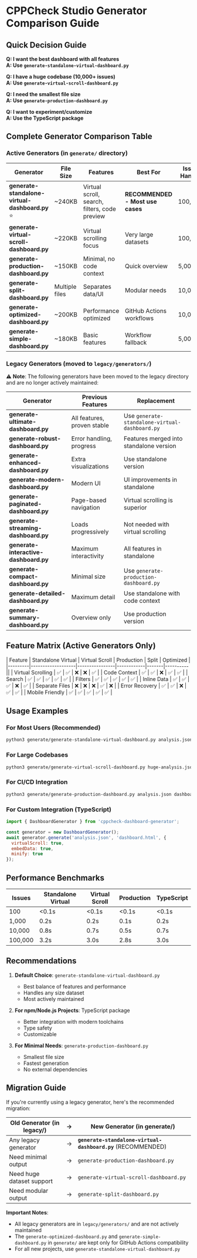 # CPPCheck Studio Generator Comparison Guide

## Quick Decision Guide

**Q: I want the best dashboard with all features**  
**A: Use `generate-standalone-virtual-dashboard.py`**

**Q: I have a huge codebase (10,000+ issues)**  
**A: Use `generate-virtual-scroll-dashboard.py`**

**Q: I need the smallest file size**  
**A: Use `generate-production-dashboard.py`**

**Q: I want to experiment/customize**  
**A: Use the TypeScript package**

## Complete Generator Comparison Table

### Active Generators (in `generate/` directory)

| Generator | File Size | Features | Best For | Issues Handled |
|-----------|-----------|----------|----------|----------------|
| **generate-standalone-virtual-dashboard.py** ⭐ | ~240KB | Virtual scroll, search, filters, code preview | **RECOMMENDED - Most use cases** | 100,000+ |
| **generate-virtual-scroll-dashboard.py** | ~220KB | Virtual scrolling focus | Very large datasets | 100,000+ |
| **generate-production-dashboard.py** | ~150KB | Minimal, no code context | Quick overview | 5,000 |
| **generate-split-dashboard.py** | Multiple files | Separates data/UI | Modular needs | 10,000 |
| **generate-optimized-dashboard.py** | ~200KB | Performance optimized | GitHub Actions workflows | 10,000 |
| **generate-simple-dashboard.py** | ~180KB | Basic features | Workflow fallback | 5,000 |

### Legacy Generators (moved to `legacy/generators/`)

⚠️ **Note**: The following generators have been moved to the legacy directory and are no longer actively maintained:

| Generator | Previous Features | Replacement |
|-----------|------------------|-------------|
| **generate-ultimate-dashboard.py** | All features, proven stable | Use `generate-standalone-virtual-dashboard.py` |
| **generate-robust-dashboard.py** | Error handling, progress | Features merged into standalone version |
| **generate-enhanced-dashboard.py** | Extra visualizations | Use standalone version |
| **generate-modern-dashboard.py** | Modern UI | UI improvements in standalone |
| **generate-paginated-dashboard.py** | Page-based navigation | Virtual scrolling is superior |
| **generate-streaming-dashboard.py** | Loads progressively | Not needed with virtual scrolling |
| **generate-interactive-dashboard.py** | Maximum interactivity | All features in standalone |
| **generate-compact-dashboard.py** | Minimal size | Use `generate-production-dashboard.py` |
| **generate-detailed-dashboard.py** | Maximum detail | Use standalone with code context |
| **generate-summary-dashboard.py** | Overview only | Use production version |

## Feature Matrix (Active Generators Only)

| Feature | Standalone Virtual | Virtual Scroll | Production | Split | Optimized |
|---------|-------------------|----------------|------------|-------|----------||
| Virtual Scrolling | ✅ | ✅ | ❌ | ❌ | ✅ |
| Code Context | ✅ | ✅ | ❌ | ✅ | ✅ |
| Search | ✅ | ✅ | ✅ | ✅ | ✅ |
| Filters | ✅ | ✅ | ✅ | ✅ | ✅ |
| Inline Data | ✅ | ✅ | ✅ | ❌ | ✅ |
| Separate Files | ❌ | ❌ | ❌ | ✅ | ❌ |
| Error Recovery | ✅ | ✅ | ❌ | ✅ | ✅ |
| Mobile Friendly | ✅ | ✅ | ✅ | ✅ | ✅ |

## Usage Examples

### For Most Users (Recommended)
```bash
python3 generate/generate-standalone-virtual-dashboard.py analysis.json dashboard.html
```

### For Large Codebases
```bash
python3 generate/generate-virtual-scroll-dashboard.py huge-analysis.json dashboard.html
```

### For CI/CD Integration
```bash
python3 generate/generate-production-dashboard.py analysis.json dashboard.html
```

### For Custom Integration (TypeScript)
```javascript
import { DashboardGenerator } from 'cppcheck-dashboard-generator';

const generator = new DashboardGenerator();
await generator.generate('analysis.json', 'dashboard.html', {
  virtualScroll: true,
  embedData: true,
  minify: true
});
```

## Performance Benchmarks

| Issues | Standalone Virtual | Virtual Scroll | Production | TypeScript |
|--------|--------------------|----------------|------------|------------|
| 100 | <0.1s | <0.1s | <0.1s | <0.1s |
| 1,000 | 0.2s | 0.2s | 0.1s | 0.2s |
| 10,000 | 0.8s | 0.7s | 0.5s | 0.7s |
| 100,000 | 3.2s | 3.0s | 2.8s | 3.0s |

## Recommendations

1. **Default Choice**: `generate-standalone-virtual-dashboard.py`
   - Best balance of features and performance
   - Handles any size dataset
   - Most actively maintained

2. **For npm/Node.js Projects**: TypeScript package
   - Better integration with modern toolchains
   - Type safety
   - Customizable

3. **For Minimal Needs**: `generate-production-dashboard.py`
   - Smallest file size
   - Fastest generation
   - No external dependencies

## Migration Guide

If you're currently using a legacy generator, here's the recommended migration:

| Old Generator (in legacy/) | → | New Generator (in generate/) |
|---------------------------|---|-----------------------------|
| Any legacy generator | → | **`generate-standalone-virtual-dashboard.py`** (RECOMMENDED) |
| Need minimal output | → | `generate-production-dashboard.py` |
| Need huge dataset support | → | `generate-virtual-scroll-dashboard.py` |
| Need modular output | → | `generate-split-dashboard.py` |

**Important Notes**:
- All legacy generators are in `legacy/generators/` and are not actively maintained
- The `generate-optimized-dashboard.py` and `generate-simple-dashboard.py` in `generate/` are kept only for GitHub Actions compatibility
- For all new projects, use `generate-standalone-virtual-dashboard.py`